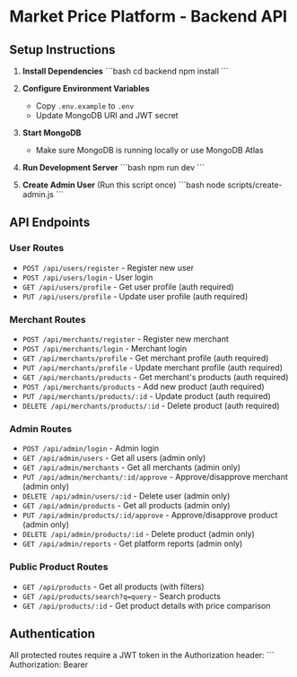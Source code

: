 # Market Price Platform - Backend API

## Setup Instructions

1. **Install Dependencies**
   \`\`\`bash
   cd backend
   npm install
   \`\`\`

2. **Configure Environment Variables**
   - Copy `.env.example` to `.env`
   - Update MongoDB URI and JWT secret

3. **Start MongoDB**
   - Make sure MongoDB is running locally or use MongoDB Atlas

4. **Run Development Server**
   \`\`\`bash
   npm run dev
   \`\`\`

5. **Create Admin User** (Run this script once)
   \`\`\`bash
   node scripts/create-admin.js
   \`\`\`

## API Endpoints

### User Routes
- `POST /api/users/register` - Register new user
- `POST /api/users/login` - User login
- `GET /api/users/profile` - Get user profile (auth required)
- `PUT /api/users/profile` - Update user profile (auth required)

### Merchant Routes
- `POST /api/merchants/register` - Register new merchant
- `POST /api/merchants/login` - Merchant login
- `GET /api/merchants/profile` - Get merchant profile (auth required)
- `PUT /api/merchants/profile` - Update merchant profile (auth required)
- `GET /api/merchants/products` - Get merchant's products (auth required)
- `POST /api/merchants/products` - Add new product (auth required)
- `PUT /api/merchants/products/:id` - Update product (auth required)
- `DELETE /api/merchants/products/:id` - Delete product (auth required)

### Admin Routes
- `POST /api/admin/login` - Admin login
- `GET /api/admin/users` - Get all users (admin only)
- `GET /api/admin/merchants` - Get all merchants (admin only)
- `PUT /api/admin/merchants/:id/approve` - Approve/disapprove merchant (admin only)
- `DELETE /api/admin/users/:id` - Delete user (admin only)
- `GET /api/admin/products` - Get all products (admin only)
- `PUT /api/admin/products/:id/approve` - Approve/disapprove product (admin only)
- `DELETE /api/admin/products/:id` - Delete product (admin only)
- `GET /api/admin/reports` - Get platform reports (admin only)

### Public Product Routes
- `GET /api/products` - Get all products (with filters)
- `GET /api/products/search?q=query` - Search products
- `GET /api/products/:id` - Get product details with price comparison

## Authentication

All protected routes require a JWT token in the Authorization header:
\`\`\`
Authorization: Bearer <token>
